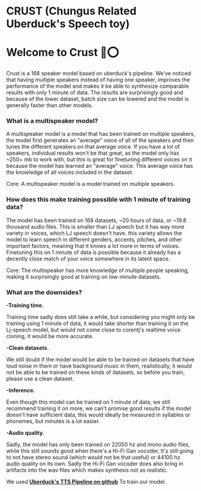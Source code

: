 # **CRUST** (Chungus Related Uberduck's Speech toy)
# Welcome to Crust 🍕⭕

Crust is a 168 speaker model based on uberduck's pipeline. We've noticed that having multiple speakers instead of having one speaker, improves the performance of the model and makes it be able to synthesize comparable results with only 1 minute of data. The results are surprisingly good and because of the lower dataset, batch size can be lowered and the model is generally faster than other models.

### What is a multispeaker model?

A multispeaker model is a model that has been trained on multiple speakers, the model first generates an "average" voice of all of the speakers and then tunes the different speakers on that average voice. If you have a lot of speakers, individual results won't be that great, as the model only has ~250+ mb to work with, but this is great for finetuning different voices on it because the model has learned an "average" voice. This average voice has the knowledge of all voices included in the dataset.

Core: A multispeaker model is a model trained on multiple speakers.

### How does this make training possible with 1 minute of training data?

The model has been trained on 168 datasets, ~20 hours of data, or ~19.8 thousand audio files. This is smaller than LJ speech but it has way more variety in voices, which LJ speech doesn't have. this variety allows the model to learn speech in different genders, accents, pitches, and other important factors, meaning that it knows a lot more in terms of voices. Finetuning this on 1 minute of data is possible because it already has a decently close match of your voice somewhere in its latent space.

Core: The multispeaker has more knowledge of multiple people speaking, making it surprisingly good at training on low-minute datasets.

### What are the downsides?

**-Training time.**

Training time sadly does still take a while, but considering you might only be training using 1 minute of data, it would take shorter than training it on the Lj-speech model, but would not come close to corentj's realtime voice cloning, it would be more accurate.

**-Clean datasets.**

We still doubt if the model would be able to be trained on datasets that have loud noise in them or have background music in them, realistically, it would not be able to be trained on these kinds of datasets, so before you train, please use a clean dataset.

**-Inference.**

Even though this model can be trained on 1 minute of data, we still recommend training it on more, we can't promise good results if the model doesn't have sufficient data, this would ideally be measured in syllables or phonemes, but minutes is a lot easier.

**-Audio quality.**

Sadly, the model has only been trained on 22050 hz and mono audio files, while this still sounds good when there's a Hi-Fi Gan vocoder, It's still going to not have stereo sound (which would not be that useful) or 44100 hz audio quality on its own. Sadly the Hi-Fi Gan vocoder does also bring in artifacts into the wav files which makes synthesis not as realistic.

We used [**Uberduck's TTS Pipeline on github**](https://github.com/uberduck-ai/uberduck-ml-dev) To train our model.
